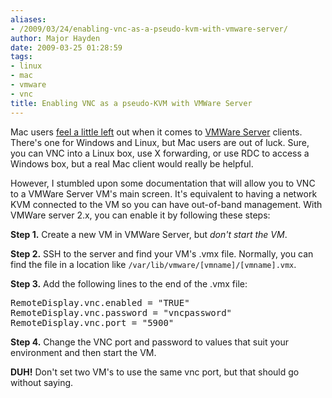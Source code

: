 ```yaml
---
aliases:
- /2009/03/24/enabling-vnc-as-a-pseudo-kvm-with-vmware-server/
author: Major Hayden
date: 2009-03-25 01:28:59
tags:
- linux
- mac
- vmware
- vnc
title: Enabling VNC as a pseudo-KVM with VMWare Server
---
```


Mac users [feel a little left][1] out when it comes to [VMWare Server][2] clients. There's one for Windows and Linux, but Mac users are out of luck. Sure, you can VNC into a Linux box, use X forwarding, or use RDC to access a Windows box, but a real Mac client would really be helpful.

However, I stumbled upon some documentation that will allow you to VNC to a VMWare Server VM's main screen. It's equivalent to having a network KVM connected to the VM so you can have out-of-band management. With VMWare server 2.x, you can enable it by following these steps:

**Step 1.** Create a new VM in VMWare Server, but _don't start the VM_.

**Step 2.** SSH to the server and find your VM's .vmx file. Normally, you can find the file in a location like `/var/lib/vmware/[vmname]/[vmname].vmx`.

**Step 3.** Add the following lines to the end of the .vmx file:

<pre lang="html">RemoteDisplay.vnc.enabled = "TRUE"
RemoteDisplay.vnc.password = "vncpassword"
RemoteDisplay.vnc.port = "5900"</pre>

**Step 4.** Change the VNC port and password to values that suit your environment and then start the VM.

**DUH!** Don't set two VM's to use the same vnc port, but that should go without saying.

 [1]: http://communities.vmware.com/thread/155201
 [2]: http://www.vmware.com/products/server/